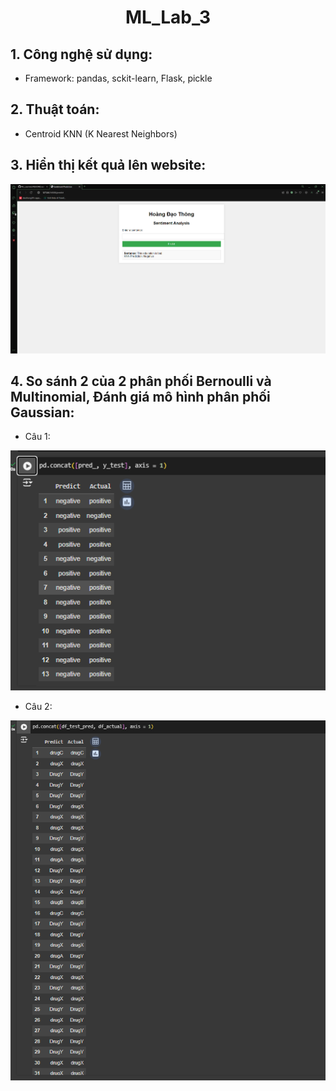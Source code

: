 <div align = center>
<h1>ML_Lab_3</h1>
</div>

## 1. Công nghệ sử dụng:

 - Framework: pandas, sckit-learn, Flask, pickle

## 2. Thuật toán:

 - Centroid KNN (K Nearest Neighbors)

## 3. Hiển thị kết quả lên website:

![Ketquaweb1](web1.png)

## 4. So sánh 2 của 2 phân phối Bernoulli và Multinomial, Đánh giá mô hình phân phối Gaussian:

 - Câu 1:

![Cau1](cau1.png)

 - Câu 2:

![Cau2](cau2.png)
